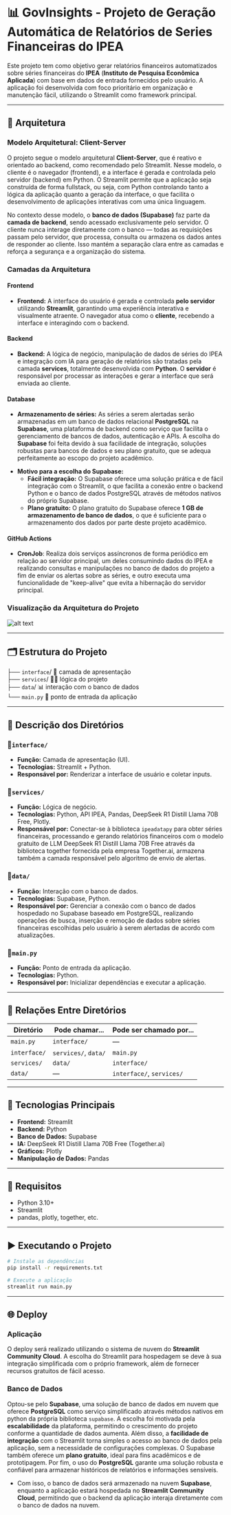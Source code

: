 # 📊 GovInsights - Projeto de Geração Automática de Relatórios de Series Financeiras do IPEA

Este projeto tem como objetivo gerar relatórios financeiros automatizados sobre séries financeiras do **IPEA** (**Instituto de Pesquisa Econômica Aplicada**) com base em dados de entrada fornecidos pelo usuário. A aplicação foi desenvolvida com foco prioritário em organização e manutenção fácil, utilizando o Streamlit como framework principal.

---

## 🧱 Arquitetura

### Modelo Arquitetural: Client-Server

O projeto segue o modelo arquitetural **Client-Server**, que é reativo e orientado ao backend, como recomendado pelo Streamlit. Nesse modelo, o cliente é o navegador (frontend), e a interface é gerada e controlada pelo servidor (backend) em Python. O Streamlit permite que a aplicação seja construída de forma fullstack, ou seja, com Python controlando tanto a lógica da aplicação quanto a geração da interface, o que facilita o desenvolvimento de aplicações interativas com uma única linguagem.

No contexto desse modelo, o **banco de dados (Supabase)** faz parte da **camada de backend**, sendo acessado exclusivamente pelo servidor. O cliente nunca interage diretamente com o banco — todas as requisições passam pelo servidor, que processa, consulta ou armazena os dados antes de responder ao cliente. Isso mantém a separação clara entre as camadas e reforça a segurança e a organização do sistema.

### Camadas da Arquitetura

#### Frontend
- **Frontend:** A interface do usuário é gerada e controlada **pelo servidor** utilizando **Streamlit**, garantindo uma experiência interativa e visualmente atraente. O navegador atua como o **cliente**, recebendo a interface e interagindo com o backend.

#### Backend
- **Backend:** A lógica de negócio, manipulação de dados de séries do IPEA e integração com IA para geração de relatórios são tratadas pela camada **services**, totalmente desenvolvida com **Python**. O **servidor** é responsável por processar as interações e gerar a interface que será enviada ao cliente. 

#### Database
- **Armazenamento de séries:** As séries a serem alertadas serão armazenadas em um banco de dados relacional **PostgreSQL** na **Supabase**, uma plataforma de backend como serviço que facilita o gerenciamento de bancos de dados, autenticação e APIs. A escolha do **Supabase** foi feita devido à sua facilidade de integração, soluções robustas para bancos de dados e seu plano gratuito, que se adequa perfeitamente ao escopo do projeto acadêmico.

* **Motivo para a escolha do Supabase:**
  - **Fácil integração:** O Supabase oferece uma solução prática e de fácil integração com o Streamlit, o que facilita a conexão entre o backend Python e o banco de dados PostgreSQL através de métodos nativos do próprio Supabase.
  - **Plano gratuito:** O plano gratuito do Supabase oferece **1 GB de armazenamento de banco de dados**, o que é suficiente para o armazenamento dos dados por parte deste projeto acadêmico.

#### GitHub Actions
- **CronJob**: Realiza dois serviços assíncronos de forma periódico em relação ao servidor principal, um deles consumindo dados do IPEA e realizando consultas e manipulações no banco de dados do projeto a fim de enviar os alertas sobre as séries, e outro executa uma funcionalidade de "keep-alive" que evita a hibernação do servidor principal.
   
### **Visualização da Arquitetura do Projeto**

![alt text](./diagramas/arquitetura.png)

---

## 🗂️ Estrutura do Projeto

├── `interface`/ 💎 camada de apresentação\
├── `services`/  🧑‍💻 lógica do projeto\
├── `data`/      📊 interação com o banco de dados\
└── `main.py`    🚀 ponto de entrada da aplicação

---

## 📂 Descrição dos Diretórios

### 🔷`interface/`
- **Função:** Camada de apresentação (UI).
- **Tecnologias:** Streamlit + Python.
- **Responsável por:** Renderizar a interface de usuário e coletar inputs.

### 🔷`services/`
- **Função:** Lógica de negócio.
- **Tecnologias:** Python, API IPEA, Pandas, DeepSeek R1 Distill Llama 70B Free, Plotly.
- **Responsável por:** Conectar-se à biblioteca `ipeadatapy` para obter séries financeiras, processando e gerando relatórios financeiros com o modelo gratuito de LLM DeepSeek R1 Distill Llama 70B Free através da biblioteca together fornecida pela empresa Together.ai, armazena também a camada responsável pelo algoritmo de envio de alertas.

### 🔷`data/`
- **Função:** Interação com o banco de dados.
- **Tecnologias:** Supabase, Python.
- **Responsável por:** Gerenciar a conexão com o banco de dados hospedado no Supabase baseado em PostgreSQL, realizando operações de busca, inserção e remoção de dados sobre séries financeiras escolhidas pelo usuário à serem alertadas de acordo com atualizações.

### 🔷`main.py`
- **Função:** Ponto de entrada da aplicação.
- **Tecnologias:** Python.
- **Responsável por:** Inicializar dependências e executar a aplicação.

---

## 🔁 Relações Entre Diretórios

| Diretório     | Pode chamar...                              | Pode ser chamado por...                   |
|---------------|----------------------------------------------|-------------------------------------------|
| `main.py`     | `interface/`                                 | —                                         |
| `interface/`  | `services/`, `data/`                         | `main.py`                                 |
| `services/`   | `data/`                                      | `interface/`                              |
| `data/`       | —                                            | `interface/`, `services/`                 |


---

## 🚀 Tecnologias Principais

- **Frontend:** Streamlit
- **Backend:** Python
- **Banco de Dados:** Supabase
- **IA:** DeepSeek R1 Distill Llama 70B Free (Together.ai)
- **Gráficos:** Plotly
- **Manipulação de Dados:** Pandas

---

## 📌 Requisitos

- Python 3.10+
- Streamlit
- pandas, plotly, together, etc.

---

## ▶️ Executando o Projeto

```bash
# Instale as dependências
pip install -r requirements.txt

# Execute a aplicação
streamlit run main.py
```

---

## 🌐 Deploy

### Aplicação

O deploy será realizado utilizando o sistema de nuvem do **Streamlit Community Cloud**. A escolha do Streamlit para hospedagem se deve à sua integração simplificada com o próprio framework, além de fornecer recursos gratuitos de fácil acesso.

### Banco de Dados

Optou-se pelo **Supabase**, uma solução de banco de dados em nuvem que oferece **PostgreSQL** como serviço simplificado através métodos nativos em python da própria biblioteca `supabase`. A escolha foi motivada pela **escalabilidade** da plataforma, permitindo o crescimento do projeto conforme a quantidade de dados aumenta. Além disso, a **facilidade de integração** com o Streamlit torna simples o acesso ao banco de dados pela aplicação, sem a necessidade de configurações complexas. O Supabase também oferece um **plano gratuito**, ideal para fins acadêmicos e de prototipagem. Por fim, o uso do **PostgreSQL** garante uma solução robusta e confiável para armazenar históricos de relatórios e informações sensíveis.

* Com isso, o banco de dados será armazenado na nuvem **Supabase**, enquanto a aplicação estará hospedada no **Streamlit Community Cloud**, permitindo que o backend da aplicação interaja diretamente com o banco de dados na nuvem.



